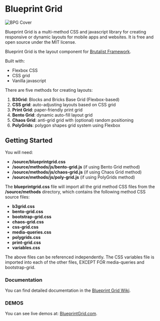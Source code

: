 # Blueprint Grid
![BPG Cover](http://www.blueprintgrid.com/core/files/images/bpg-social.jpg)

Blueprint Grid is a multi-method CSS and javascript library for creating responsive or dynamic layouts for mobile apps and websites. It is free and open source under the MIT license.

Blueprint Grid is the layout component for [Brutalist Framework](https://www.brutalistframework.com). 

Built with:
* Flexbox CSS
* CSS grid
* Vanilla javascript

There are five methods for creating layouts: 
1. **B3Grid**: Blocks and Bricks Base Grid (Flexbox-based)
2. **CSS grid**: auto-adjusting layouts based on CSS grid
3. **Print Grid**: paper-friendly print grid
4. **Bento Grid**: dynamic auto-fill layout grid
5. **Chaos Grid**: anti-grid grid with (optional) random positioning
6. **PolyGrids**: polygon shapes grid system using Flexbox

## Getting Started
You will need: 
* **/source/blueprintgrid.css**
* **/source/methods/js/bento-grid.js** (if using Bento Grid method)
* **/source/methods/js/chaos-grid.js** (if using Chaos Grid method)
* **/source/methods/js/poly-grid.js** (if using PolyGrids method)

The **blueprintgrid.css** file will import all the grid method CSS files from the **/source/methods** directory, which contains the following method CSS source files:
* **b3grid.css**
* **bento-grid.css**
* **bootstrap-grid.css**
* **chaos-grid.css**
* **css-grid.css**
* **media-queries.css**
* **polygrids.css**
* **print-grid.css**
* **variables.css**

The above files can be referenced independently. The CSS variables file is imported into each of the other files, EXCEPT FOR media-queries and bootstrap-grid.

### Documentation
You can find detailed documentation in the [Blueprint Grid Wiki](https://github.com/pinecreativelabs/Blueprint-Grid/wiki).

### DEMOS
You can see live demos at: [BlueprintGrid.com](https://www.blueprintgrid.com).
